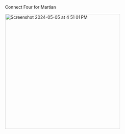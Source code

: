 Connect Four for Martian

<img width="375" alt="Screenshot 2024-05-05 at 4 51 01 PM" src="https://github.com/RiktheDegen/Connect-four/assets/111385216/e61c509b-3cc3-4fad-8c77-6104da1a4344">

